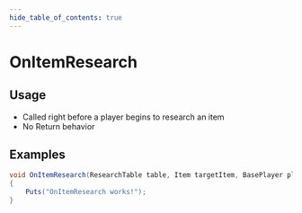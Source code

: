 ```yaml
---
hide_table_of_contents: true
---
```


# OnItemResearch

## Usage

* Called right before a player begins to research an item
* No Return behavior

## Examples

```csharp title=""
void OnItemResearch(ResearchTable table, Item targetItem, BasePlayer player)
{
    Puts("OnItemResearch works!");
}
```
